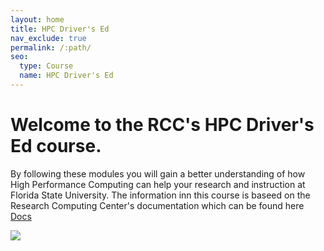 ```yaml
---
layout: home
title: HPC Driver's Ed
nav_exclude: true
permalink: /:path/
seo:
  type: Course
  name: HPC Driver's Ed
---
```


# Welcome to the RCC's HPC Driver's Ed course.

  By following these modules you will gain a better understanding of how High Performance Computing can help your research and instruction at Florida State University. The information inn this course is baseed on the Research Computing Center's documentation which can be found here <a href="https://docs.rcc.fsu.edu/">Docs</a>

![](https://www.youtube.com/watch?v=a1yUGQXQyYs)
